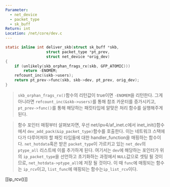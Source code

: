 ```yaml
---
Parameter:
  - net_device
  - packet_type
  - sk_buff
Return: int
Location: /net/core/dev.c
---
```


```c title=deliver_skb
static inline int deliver_skb(struct sk_buff *skb,
				  struct packet_type *pt_prev,
				  struct net_device *orig_dev)
{
	if (unlikely(skb_orphan_frags_rx(skb, GFP_ATOMIC)))
		return -ENOMEM;
	refcount_inc(&skb->users);
	return pt_prev->func(skb, skb->dev, pt_prev, orig_dev);
}
```

>`skb_orphan_frags_rx()`함수의 리턴값이 true이면 `-ENOMEM`을 리턴한다. 그게 아니라면 `refcount_inc(&skb->users)`를 통해 참조 카운터를 증가시키고, `pt_prev->func()`를 통해 해당하는 패킷타입에 알맞은 처리 함수를 실행해주게 된다.

>함수 포인터 매핑부터 살펴보자면, 우선 net/ipv4/af_inet.c에서 inet_init()함수에서 `dev_add_pack(&ip_packet_type)`함수를 호출한다. 이는 네트워크 스택에다가 다루어져야 할 패킷 타입들에 대한 handler_function을 매핑하는 함수이다. `net_hotdata`혹은 받은 `packet_type`이 가르키고 있는 `net_dev`의 `ptype_all` 리스트에 이를 추가하게 된다. 여기서는 `dev`에 해당하는 포인터가 위의 `ip_packet_type`을 선언하고 초기화하는 과정에서 `NULL`값으로 셋팅 될 것이므로, `net_hotdata->ptype_all`에 저장 될 것이다. 이 때 `func`에 매핑되는 함수는 `ip_rcv`이고, `list_func`에 매핑되는 함수는`ip_list_rcv`이다.

[[ip_rcv()]]
